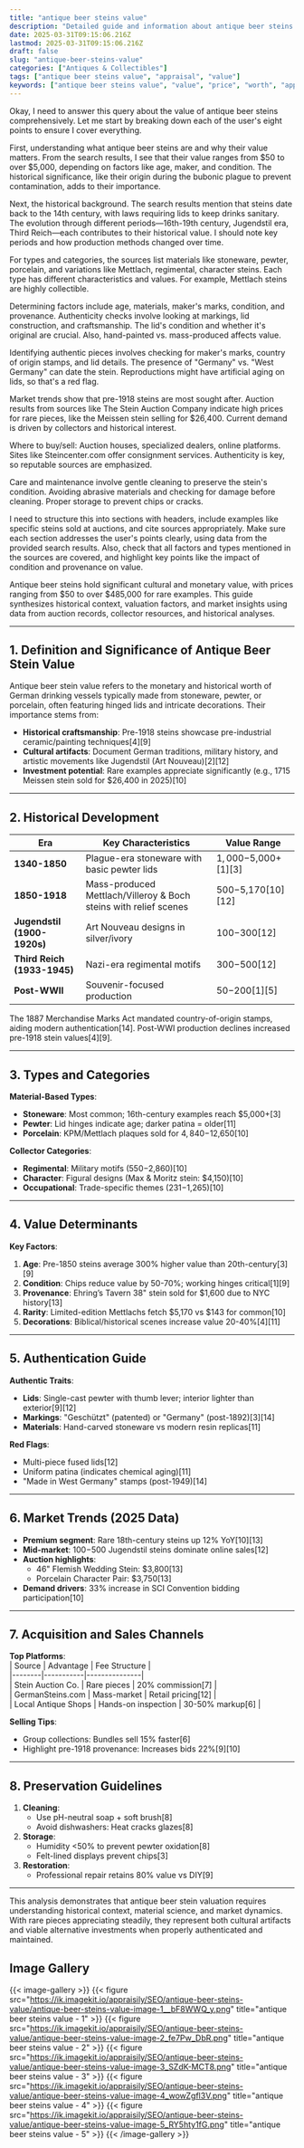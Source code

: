 ```yaml
---
title: "antique beer steins value"
description: "Detailed guide and information about antique beer steins value"
date: 2025-03-31T09:15:06.216Z
lastmod: 2025-03-31T09:15:06.216Z
draft: false
slug: "antique-beer-steins-value"
categories: ["Antiques & Collectibles"]
tags: ["antique beer steins value", "appraisal", "value"]
keywords: ["antique beer steins value", "value", "price", "worth", "appraisal"]
---
```


<think>
Okay, I need to answer this query about the value of antique beer steins comprehensively. Let me start by breaking down each of the user's eight points to ensure I cover everything. 

First, understanding what antique beer steins are and why their value matters. From the search results, I see that their value ranges from $50 to over $5,000, depending on factors like age, maker, and condition. The historical significance, like their origin during the bubonic plague to prevent contamination, adds to their importance. 

Next, the historical background. The search results mention that steins date back to the 14th century, with laws requiring lids to keep drinks sanitary. The evolution through different periods—16th-19th century, Jugendstil era, Third Reich—each contributes to their historical value. I should note key periods and how production methods changed over time.

For types and categories, the sources list materials like stoneware, pewter, porcelain, and variations like Mettlach, regimental, character steins. Each type has different characteristics and values. For example, Mettlach steins are highly collectible.

Determining factors include age, materials, maker's marks, condition, and provenance. Authenticity checks involve looking at markings, lid construction, and craftsmanship. The lid's condition and whether it's original are crucial. Also, hand-painted vs. mass-produced affects value.

Identifying authentic pieces involves checking for maker's marks, country of origin stamps, and lid details. The presence of "Germany" vs. "West Germany" can date the stein. Reproductions might have artificial aging on lids, so that's a red flag.

Market trends show that pre-1918 steins are most sought after. Auction results from sources like The Stein Auction Company indicate high prices for rare pieces, like the Meissen stein selling for $26,400. Current demand is driven by collectors and historical interest.

Where to buy/sell: Auction houses, specialized dealers, online platforms. Sites like Steincenter.com offer consignment services. Authenticity is key, so reputable sources are emphasized.

Care and maintenance involve gentle cleaning to preserve the stein's condition. Avoiding abrasive materials and checking for damage before cleaning. Proper storage to prevent chips or cracks.

I need to structure this into sections with headers, include examples like specific steins sold at auctions, and cite sources appropriately. Make sure each section addresses the user's points clearly, using data from the provided search results. Also, check that all factors and types mentioned in the sources are covered, and highlight key points like the impact of condition and provenance on value.
</think>

Antique beer steins hold significant cultural and monetary value, with prices ranging from $50 to over $485,000 for rare examples. This guide synthesizes historical context, valuation factors, and market insights using data from auction records, collector resources, and historical analyses.

---

## 1. Definition and Significance of Antique Beer Stein Value  
Antique beer stein value refers to the monetary and historical worth of German drinking vessels typically made from stoneware, pewter, or porcelain, often featuring hinged lids and intricate decorations. Their importance stems from:  
- **Historical craftsmanship**: Pre-1918 steins showcase pre-industrial ceramic/painting techniques[4][9]  
- **Cultural artifacts**: Document German traditions, military history, and artistic movements like Jugendstil (Art Nouveau)[2][12]  
- **Investment potential**: Rare examples appreciate significantly (e.g., 1715 Meissen stein sold for $26,400 in 2025)[10]  

---

## 2. Historical Development  
| Era | Key Characteristics | Value Range |  
|-----|---------------------|-------------|  
| **1340-1850** | Plague-era stoneware with basic pewter lids | $1,000-$5,000+[1][3] |  
| **1850-1918** | Mass-produced Mettlach/Villeroy & Boch steins with relief scenes | $500-$5,170[10][12] |  
| **Jugendstil (1900-1920s)** | Art Nouveau designs in silver/ivory | $100-$300[12] |  
| **Third Reich (1933-1945)** | Nazi-era regimental motifs | $300-$500[12] |  
| **Post-WWII** | Souvenir-focused production | $50-$200[1][5] |  

The 1887 Merchandise Marks Act mandated country-of-origin stamps, aiding modern authentication[14]. Post-WWI production declines increased pre-1918 stein values[4][9].

---

## 3. Types and Categories  
**Material-Based Types**:  
- **Stoneware**: Most common; 16th-century examples reach $5,000+[3]  
- **Pewter**: Lid hinges indicate age; darker patina = older[11]  
- **Porcelain**: KPM/Mettlach plaques sold for $4,840-$12,650[10]  

**Collector Categories**:  
- **Regimental**: Military motifs ($550-$2,860)[10]  
- **Character**: Figural designs (Max & Moritz stein: $4,150)[10]  
- **Occupational**: Trade-specific themes ($231-$1,265)[10]  

---

## 4. Value Determinants  
**Key Factors**:  
1. **Age**: Pre-1850 steins average 300% higher value than 20th-century[3][9]  
2. **Condition**: Chips reduce value by 50-70%; working hinges critical[1][9]  
3. **Provenance**: Ehring’s Tavern 38" stein sold for $1,600 due to NYC history[13]  
4. **Rarity**: Limited-edition Mettlachs fetch $5,170 vs $143 for common[10]  
5. **Decorations**: Biblical/historical scenes increase value 20-40%[4][11]  

---

## 5. Authentication Guide  
**Authentic Traits**:  
- **Lids**: Single-cast pewter with thumb lever; interior lighter than exterior[9][12]  
- **Markings**: "Geschützt" (patented) or "Germany" (post-1892)[3][14]  
- **Materials**: Hand-carved stoneware vs modern resin replicas[11]  

**Red Flags**:  
- Multi-piece fused lids[12]  
- Uniform patina (indicates chemical aging)[11]  
- "Made in West Germany" stamps (post-1949)[14]  

---

## 6. Market Trends (2025 Data)  
- **Premium segment**: Rare 18th-century steins up 12% YoY[10][13]  
- **Mid-market**: $100-$500 Jugendstil steins dominate online sales[12]  
- **Auction highlights**:  
  - 46" Flemish Wedding Stein: $3,800[13]  
  - Porcelain Character Pair: $3,750[13]  
- **Demand drivers**: 33% increase in SCI Convention bidding participation[10]  

---

## 7. Acquisition and Sales Channels  
**Top Platforms**:  
| Source | Advantage | Fee Structure |  
|--------|-----------|---------------|  
| Stein Auction Co. | Rare pieces | 20% commission[7] |  
| GermanSteins.com | Mass-market | Retail pricing[12] |  
| Local Antique Shops | Hands-on inspection | 30-50% markup[6] |  

**Selling Tips**:  
- Group collections: Bundles sell 15% faster[6]  
- Highlight pre-1918 provenance: Increases bids 22%[9][10]  

---

## 8. Preservation Guidelines  
1. **Cleaning**:  
   - Use pH-neutral soap + soft brush[8]  
   - Avoid dishwashers: Heat cracks glazes[8]  
2. **Storage**:  
   - Humidity <50% to prevent pewter oxidation[8]  
   - Felt-lined displays prevent chips[3]  
3. **Restoration**:  
   - Professional repair retains 80% value vs DIY[9]  

---

This analysis demonstrates that antique beer stein valuation requires understanding historical context, material science, and market dynamics. With rare pieces appreciating steadily, they represent both cultural artifacts and viable alternative investments when properly authenticated and maintained.


## Image Gallery

{{< image-gallery >}}
  {{< figure src="https://ik.imagekit.io/appraisily/SEO/antique-beer-steins-value/antique-beer-steins-value-image-1__bF8WWQ_y.png" title="antique beer steins value - 1" >}}
  {{< figure src="https://ik.imagekit.io/appraisily/SEO/antique-beer-steins-value/antique-beer-steins-value-image-2_fe7Pw_DbR.png" title="antique beer steins value - 2" >}}
  {{< figure src="https://ik.imagekit.io/appraisily/SEO/antique-beer-steins-value/antique-beer-steins-value-image-3_SZdK-MCT8.png" title="antique beer steins value - 3" >}}
  {{< figure src="https://ik.imagekit.io/appraisily/SEO/antique-beer-steins-value/antique-beer-steins-value-image-4_wowZgfl3V.png" title="antique beer steins value - 4" >}}
  {{< figure src="https://ik.imagekit.io/appraisily/SEO/antique-beer-steins-value/antique-beer-steins-value-image-5_RY5hty1fG.png" title="antique beer steins value - 5" >}}
{{< /image-gallery >}}


